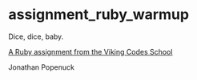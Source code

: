 assignment_ruby_warmup
======================

Dice, dice, baby.

[A Ruby assignment from the Viking Codes School](http://www.vikingcodeschool.com)

Jonathan Popenuck